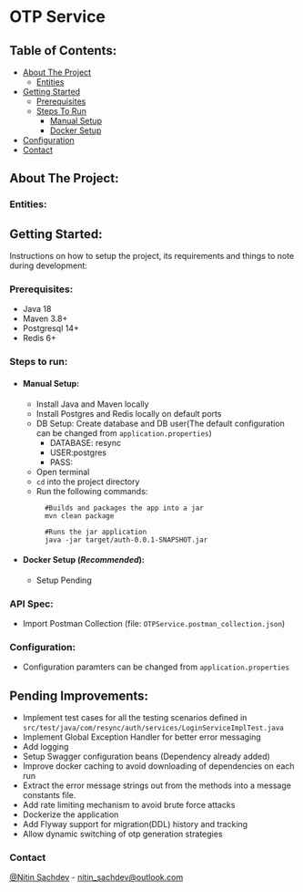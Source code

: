 # OTP Service

## Table of Contents:

* [About The Project](#about-the-project)
    * [Entities](#entities)
* [Getting Started](#getting-started)
    * [Prerequisites](#prerequisites)
    * [Steps To Run](#steps-to-run)
        * [Manual Setup](#manual-setup)
        * [Docker Setup](#docker-setup-recommended)
* [Configuration](#configuration)
* [Contact](#contact)

## About The Project:

### Entities:

## Getting Started:

Instructions on how to setup the project, its requirements and things to note during development:

### Prerequisites:

- Java 18
- Maven 3.8+
- Postgresql 14+
- Redis 6+

### Steps to run:

- #### Manual Setup:
    - Install Java and Maven locally
    - Install Postgres and Redis locally on default ports
    - DB Setup: Create database and DB user(The default configuration can be changed from `application.properties`)
        - DATABASE: resync
        - USER:postgres
        - PASS:
    - Open terminal
    - `cd` into the project directory
    - Run the following commands:
      ```
        #Builds and packages the app into a jar 
        mvn clean package
      
        #Runs the jar application
        java -jar target/auth-0.0.1-SNAPSHOT.jar
      ```

- #### Docker Setup (*Recommended*):
    - Setup Pending

### API Spec:

- Import Postman Collection (file: `OTPService.postman_collection.json`)

### Configuration:

- Configuration paramters can be changed from `application.properties`

## Pending Improvements:

- Implement test cases for all the testing scenarios defined
  in `src/test/java/com/resync/auth/services/LoginServiceImplTest.java`
- Implement Global Exception Handler for better error messaging
- Add logging
- Setup Swagger configuration beans (Dependency already added)
- Improve docker caching to avoid downloading of dependencies on each run
- Extract the error message strings out from the methods into a message constants file.
- Add rate limiting mechanism to avoid brute force attacks
- Dockerize the application
- Add Flyway support for migration(DDL) history and tracking
- Allow dynamic switching of otp generation strategies

### Contact

[@Nitin Sachdev](https://www.linkedin.com/in/nitin-sachdev) - nitin_sachdev@outlook.com
